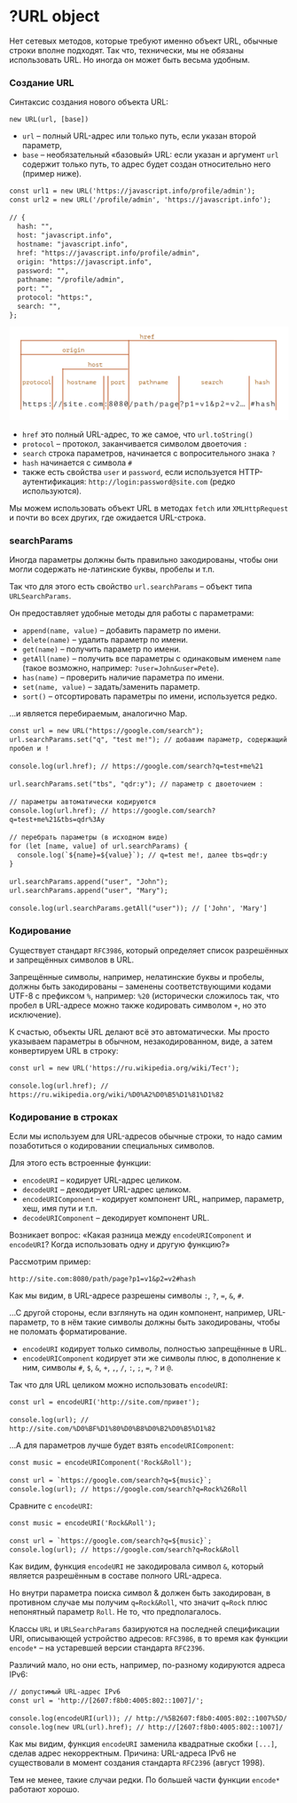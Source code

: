 # ?URL object

Нет сетевых методов, которые требуют именно объект URL, обычные строки вполне подходят. Так что, технически, мы не обязаны использовать URL. Но иногда он может быть весьма удобным.

### Создание URL

Синтаксис создания нового объекта URL:

~~~
new URL(url, [base])
~~~

* `url` – полный URL-адрес или только путь, если указан второй параметр,
* `base` – необязательный «базовый» URL: если указан и аргумент `url` содержит только путь, то адрес будет создан относительно него (пример ниже).

~~~
const url1 = new URL('https://javascript.info/profile/admin');
const url2 = new URL('/profile/admin', 'https://javascript.info');

// {
  hash: "",
  host: "javascript.info",
  hostname: "javascript.info",
  href: "https://javascript.info/profile/admin",
  origin: "https://javascript.info",
  password: "",
  pathname: "/profile/admin",
  port: "",
  protocol: "https:",
  search: "",
};
~~~

![URL object](/images/url-object.png)

* `href` это полный URL-адрес, то же самое, что `url.toString()`
* `protocol` – протокол, заканчивается символом двоеточия `:`
* `search` строка параметров, начинается с вопросительного знака `?`
* `hash` начинается с символа `#`
* также есть свойства `user` и `password`, если используется HTTP-аутентификация: `http://login:password@site.com` (редко используются).

Мы можем использовать объект URL в методах `fetch` или `XMLHttpRequest` и почти во всех других, где ожидается URL-строка.

### searchParams

Иногда параметры должны быть правильно закодированы, чтобы они могли содержать не-латинские буквы, пробелы и т.п.

Так что для этого есть свойство `url.searchParams` – объект типа `URLSearchParams`.

Он предоставляет удобные методы для работы с параметрами:

* `append(name, value)` – добавить параметр по имени.
* `delete(name)` – удалить параметр по имени.
* `get(name)` – получить параметр по имени.
* `getAll(name)` – получить все параметры с одинаковым именем `name` (такое возможно, например: `?user=John&user=Pete`).
* `has(name)` – проверить наличие параметра по имени.
* `set(name, value)` – задать/заменить параметр.
* `sort()` – отсортировать параметры по имени, используется редко.

…и является перебираемым, аналогично Map.

~~~
const url = new URL("https://google.com/search");
url.searchParams.set("q", "test me!"); // добавим параметр, содержащий пробел и !

console.log(url.href); // https://google.com/search?q=test+me%21

url.searchParams.set("tbs", "qdr:y"); // параметр с двоеточием :

// параметры автоматически кодируются
console.log(url.href); // https://google.com/search?q=test+me%21&tbs=qdr%3Ay

// перебрать параметры (в исходном виде)
for (let [name, value] of url.searchParams) {
  console.log(`${name}=${value}`); // q=test me!, далее tbs=qdr:y
}

url.searchParams.append("user", "John");
url.searchParams.append("user", "Mary");

console.log(url.searchParams.getAll("user")); // ['John', 'Mary']
~~~

### Кодирование

Существует стандарт `RFC3986`, который определяет список разрешённых и запрещённых символов в URL.

Запрещённые символы, например, нелатинские буквы и пробелы, должны быть закодированы – заменены соответствующими кодами UTF-8 с префиксом `%`, например: `%20` (исторически сложилось так, что пробел в URL-адресе можно также кодировать символом `+`, но это исключение).

К счастью, объекты URL делают всё это автоматически. Мы просто указываем параметры в обычном, незакодированном, виде, а затем конвертируем URL в строку:

~~~
const url = new URL('https://ru.wikipedia.org/wiki/Тест');

console.log(url.href); // https://ru.wikipedia.org/wiki/%D0%A2%D0%B5%D1%81%D1%82
~~~

### Кодирование в строках

Если мы используем для URL-адресов обычные строки, то надо самим позаботиться о кодировании специальных символов.

Для этого есть встроенные функции:

* `encodeURI` – кодирует URL-адрес целиком.
* `decodeURI` – декодирует URL-адрес целиком.
* `encodeURIComponent` – кодирует компонент URL, например, параметр, хеш, имя пути и т.п.
* `decodeURIComponent` – декодирует компонент URL.

Возникает вопрос: «Какая разница между `encodeURIComponent` и `encodeURI`? Когда использовать одну и другую функцию?»

Рассмотрим пример:

~~~
http://site.com:8080/path/page?p1=v1&p2=v2#hash
~~~

Как мы видим, в URL-адресе разрешены символы `:`, `?`, `=`, `&`, `#`.

…С другой стороны, если взглянуть на один компонент, например, URL-параметр, то в нём такие символы должны быть закодированы, чтобы не поломать форматирование.

* `encodeURI` кодирует только символы, полностью запрещённые в URL.
* `encodeURIComponent` кодирует эти же символы плюс, в дополнение к ним, символы `#`, `$`, `&`, `+`, `,`, `/`, `:`, `;`, `=`, `?` и `@`.

Так что для URL целиком можно использовать `encodeURI`:

~~~
const url = encodeURI('http://site.com/привет');

console.log(url); // http://site.com/%D0%BF%D1%80%D0%B8%D0%B2%D0%B5%D1%82
~~~

…А для параметров лучше будет взять `encodeURIComponent`:

~~~
const music = encodeURIComponent('Rock&Roll');

const url = `https://google.com/search?q=${music}`;
console.log(url); // https://google.com/search?q=Rock%26Roll
~~~

Сравните с `encodeURI`:

~~~
const music = encodeURI('Rock&Roll');

const url = `https://google.com/search?q=${music}`;
console.log(url); // https://google.com/search?q=Rock&Roll
~~~

Как видим, функция `encodeURI` не закодировала символ `&`, который является разрешённым в составе полного URL-адреса.

Но внутри параметра поиска символ & должен быть закодирован, в противном случае мы получим `q=Rock&Roll`, что значит `q=Rock` плюс непонятный параметр `Roll`. Не то, что предполагалось.

Классы `URL` и `URLSearchParams` базируются на последней спецификации URI, описывающей устройство адресов: `RFC3986`, в то время как функции `encode*` – на устаревшей версии стандарта `RFC2396`.

Различий мало, но они есть, например, по-разному кодируются адреса IPv6:

~~~
// допустимый URL-адрес IPv6
const url = 'http://[2607:f8b0:4005:802::1007]/';

console.log(encodeURI(url)); // http://%5B2607:f8b0:4005:802::1007%5D/
console.log(new URL(url).href); // http://[2607:f8b0:4005:802::1007]/
~~~

Как мы видим, функция `encodeURI` заменила квадратные скобки `[...]`, сделав адрес некорректным. Причина: URL-адреса IPv6 не существовали в момент создания стандарта `RFC2396` (август 1998).

Тем не менее, такие случаи редки. По большей части функции `encode*` работают хорошо.
